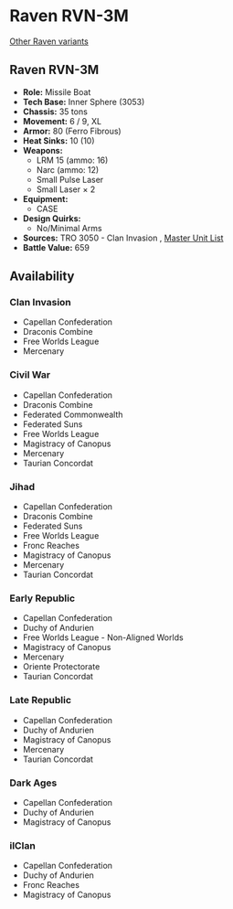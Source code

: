 # Raven RVN-3M 

[Other Raven variants](../raven.md) 

## Raven RVN-3M 

- **Role:** Missile Boat 
- **Tech Base:** Inner Sphere (3053) 
- **Chassis:** 35 tons 
- **Movement:** 6 / 9, XL 
- **Armor:** 80 (Ferro Fibrous) 
- **Heat Sinks:** 10 (10) 
- **Weapons:** 
  - LRM 15 (ammo: 16) 
  - Narc (ammo: 12) 
  - Small Pulse Laser 
  - Small Laser × 2 
- **Equipment:** 
  - CASE 
- **Design Quirks:** 
  - No/Minimal Arms 
- **Sources:** TRO 3050 - Clan Invasion , [Master Unit List](http://masterunitlist.info/Unit/Details/5444) 
- **Battle Value:** 659 

## Availability 

### Clan Invasion 

- Capellan Confederation 
- Draconis Combine 
- Free Worlds League 
- Mercenary 

### Civil War 

- Capellan Confederation 
- Draconis Combine 
- Federated Commonwealth 
- Federated Suns 
- Free Worlds League 
- Magistracy of Canopus 
- Mercenary 
- Taurian Concordat 

### Jihad 

- Capellan Confederation 
- Draconis Combine 
- Federated Suns 
- Free Worlds League 
- Fronc Reaches 
- Magistracy of Canopus 
- Mercenary 
- Taurian Concordat 

### Early Republic 

- Capellan Confederation 
- Duchy of Andurien 
- Free Worlds League - Non-Aligned Worlds 
- Magistracy of Canopus 
- Mercenary 
- Oriente Protectorate 
- Taurian Concordat 

### Late Republic 

- Capellan Confederation 
- Duchy of Andurien 
- Magistracy of Canopus 
- Mercenary 
- Taurian Concordat 

### Dark Ages 

- Capellan Confederation 
- Duchy of Andurien 
- Magistracy of Canopus 

### ilClan 

- Capellan Confederation 
- Duchy of Andurien 
- Fronc Reaches 
- Magistracy of Canopus 

